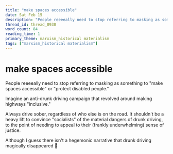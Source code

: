 ```yaml
---
title: "make spaces accessible"
date: Sat Feb 15
description: "People reeeeally need to stop referring to masking as something to 'make spaces accessible' or 'protect disabled people."
thread_id: thread_0930
word_count: 84
reading_time: 1
primary_theme: marxism_historical materialism
tags: ["marxism_historical materialism"]
---
```


# make spaces accessible

People reeeeally need to stop referring to masking as something to "make spaces accessible" or "protect disabled people."

Imagine an anti-drunk driving campaign that revolved around making highways "inclusive."

Always drive sober, regardless of who else is on the road. It shouldn't be a heavy lift to convince "socialists" of the material dangers of drunk driving, to the point of needing to appeal to their (frankly underwhelming) sense of justice.

Although I guess there isn't a hegemonic narrative that drunk driving magically disappeared 🤔
